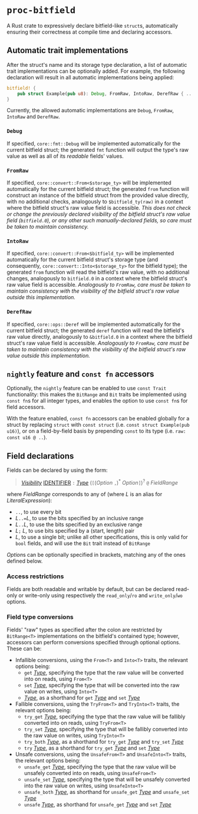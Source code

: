 # `proc-bitfield`

A Rust crate to expressively declare bitfield-like `struct`s, automatically ensuring their correctness at compile time and declaring accessors.

## Automatic trait implementations

After the struct's name and its storage type declaration, a list of automatic trait implementations can be optionally added. For example, the following declaration will result in all automatic implementations being applied:
```rust
bitfield! {
    pub struct Example(pub u8): Debug, FromRaw, IntoRaw, DerefRaw { ... }
}
```
Currently, the allowed automatic implementations are `Debug`, `FromRaw`, `IntoRaw` and `DerefRaw`.

### `Debug`

If specified, `core::fmt::Debug` will be implemented automatically for the current bitfield struct; the generated `fmt` function will output the type's raw value as well as all of its *readable* fields' values.

### `FromRaw`

If specified, `core::convert::From<$storage_ty>` will be implemented automatically for the current bitfield struct; the generated `from` function will construct an instance of the bitfield struct from the provided value directly, with no additional checks, analogously to `$bitfield_ty(raw)` in a context where the bitfield struct's raw value field is accessible. *This does not check or change the previously declared visibility of the bitfield struct's raw value field (`bitfield.0`), or any other such manually-declared fields, so care must be taken to maintain consistency.*

### `IntoRaw`

If specified, `core::convert::From<$bitfield_ty>` will be implemented automatically for the current bitfield struct's storage type (and consequently, `core::convert::Into<$storage_ty>` for the bitfield type); the generated `from` function will read the bitfield's raw value, with no additional changes, analogously to `bitfield.0` in a context where the bitfield struct's raw value field is accessible. *Analogously to `FromRaw`, care must be taken to maintain consistency with the visibility of the bitfield struct's raw value outside this implementation.*

### `DerefRaw`

If specified, `core::ops::Deref` will be implemented automatically for the current bitfield struct; the generated `deref` function will read the bitfield's raw value directly, analogously to `&bitfield.0` in a context where the bitfield struct's raw value field is accessible. *Analogously to `FromRaw`, care must be taken to maintain consistency with the visibility of the bitfield struct's raw value outside this implementation.*

## `nightly` feature and `const fn` accessors

Optionally, the `nightly` feature can be enabled to use `const Trait` functionality: this makes the `BitRange` and `Bit` traits be implemented using `const fn`s for all integer types, and enables the option to use `const fn`s for field accessors.

With the feature enabled, `const fn` accessors can be enabled globally for a struct by replacing `struct` with `const struct` (i.e. `const struct Example(pub u16)`), or on a field-by-field basis by prepending `const` to its type (i.e. `raw: const u16 @ ..`).

## Field declarations

Fields can be declared by using the form:
> [*Visibility*] [IDENTIFIER] `:` [*Type*] (`[`(*Option* `,`)<sup>*</sup> *Option*`]`)<sup>?</sup> `@` *FieldRange*

where *FieldRange* corresponds to any of (where *L* is an alias for *LiteralExpression*):
- `..`, to use every bit
- *L*`..=`*L*, to use the bits specified by an inclusive range
- *L*`..`*L*, to use the bits specified by an exclusive range
- *L*`;` *L*, to use bits specified by a (start, length) pair
- *L*, to use a single bit; unlike all other specifications, this is only valid for `bool` fields, and will use the `Bit` trait instead of `BitRange`

*Option*s can be optionally specified in brackets, matching any of the ones defined below.

### Access restrictions

Fields are both readable and writable by default, but can be declared read-only or write-only using respectively the `read_only`/`ro` and `write_only`/`wo` options.

### Field type conversions

Fields' "raw" types as specified after the colon are restricted by `BitRange<T>` implementations on the bitfield's contained type; however, accessors can perform conversions specified through optional options. These can be:
- Infallible conversions, using the `From<T>` and `Into<T>` traits, the relevant options being:
    - `get` [*Type*], specifying the type that the raw value will be converted into on reads, using `From<T>`
    - `set` [*Type*], specifying the type that will be converted into the raw value on writes, using `Into<T>`
    - [*Type*], as a shorthand for `get` [*Type*] and `set` [*Type*]
- Fallible conversions, using the `TryFrom<T>` and `TryInto<T>` traits, the relevant options being:
    - `try_get` [*Type*], specifying the type that the raw value will be fallibly converted into on reads, using `TryFrom<T>`
    - `try_set` [*Type*], specifying the type that will be fallibly converted into the raw value on writes, using `TryInto<T>`
    - `try_both` [*Type*], as a shorthand for `try_get` [*Type*] and `try_set` [*Type*]
    - `try` [*Type*], as a shorthand for `try_get` [*Type*] and `set` [*Type*]
- Unsafe conversions, using the `UnsafeFrom<T>` and `UnsafeInto<T>` traits, the relevant options being:
    - `unsafe_get` [*Type*], specifying the type that the raw value will be unsafely converted into on reads, using `UnsafeFrom<T>`
    - `unsafe_set` [*Type*], specifying the type that will be unsafely converted into the raw value on writes, using `UnsafeInto<T>`
    - `unsafe_both` [*Type*], as shorthand for `unsafe_get` [*Type*] and `unsafe_set` [*Type*]
    - `unsafe` [*Type*], as shorthand for `unsafe_get` [*Type*] and `set` [*Type*]

[*Visibility*]: https://doc.rust-lang.org/stable/reference/visibility-and-privacy.html
[IDENTIFIER]: https://doc.rust-lang.org/stable/reference/identifiers.html
[*Type*]: https://doc.rust-lang.org/stable/reference/types.html#type-expressions
